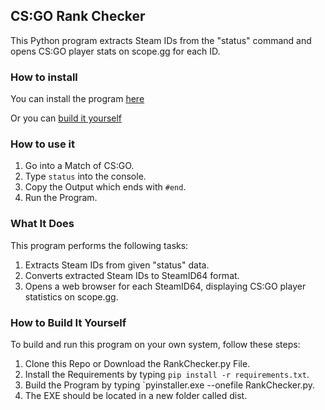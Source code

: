 ## CS:GO Rank Checker

This Python program extracts Steam IDs from the "status" command and opens CS:GO player stats on scope.gg for each ID.

### How to install

You can install the program [here](https://github.com/voidlesity/csgo-rank-checker/releases)

Or you can [build it yourself](#how-to-build-it-yourself)

### How to use it

1. Go into a Match of CS:GO.
2. Type `status` into the console.
3. Copy the Output which ends with `#end`.
4. Run the Program.

### What It Does

This program performs the following tasks:

1. Extracts Steam IDs from given "status" data.
2. Converts extracted Steam IDs to SteamID64 format.
3. Opens a web browser for each SteamID64, displaying CS:GO player statistics on scope.gg.

### How to Build It Yourself

To build and run this program on your own system, follow these steps:

1. Clone this Repo or Download the RankChecker.py File.
2. Install the Requirements by typing `pip install -r requirements.txt`.
3. Build the Program by typing `pyinstaller.exe --onefile RankChecker.py.
4. The EXE should be located in a new folder called dist.
